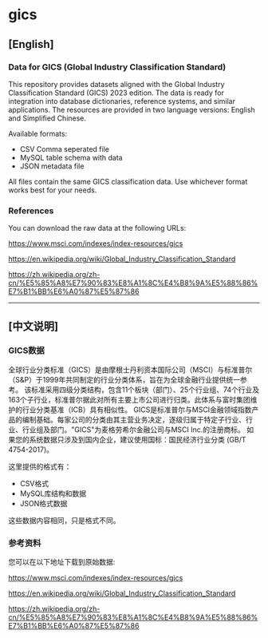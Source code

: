 # gics

## [English]

### Data for GICS (Global Industry Classification Standard)

This repository provides datasets aligned with the Global Industry Classification Standard (GICS) 2023 edition. The data is ready for integration into database dictionaries, reference systems, and similar applications.
The resources are provided in two language versions: English and Simplified Chinese.

Available formats:

- CSV Comma seperated file
- MySQL table schema with data
- JSON metadata file

All files contain the same GICS classification data. Use whichever format works best for your needs.


### References

You can download the raw data at the following URLs:

https://www.msci.com/indexes/index-resources/gics

https://en.wikipedia.org/wiki/Global_Industry_Classification_Standard

https://zh.wikipedia.org/zh-cn/%E5%85%A8%E7%90%83%E8%A1%8C%E4%B8%9A%E5%88%86%E7%B1%BB%E6%A0%87%E5%87%86

------

## [中文说明]

### GICS数据

全球行业分类标准（GICS）是由摩根士丹利资本国际公司（MSCI）与标准普尔（S&P）于1999年共同制定的行业分类体系，旨在为全球金融行业提供统一参考。
该标准采用四级分类结构，包含11个板块（部门）、25个行业组、74个行业及163个子行业，标准普尔据此对所有主要上市公司进行归类。此体系与富时集团维护的行业分类基准（ICB）具有相似性。
GICS是标准普尔与MSCI金融领域指数产品的编制基础。每家公司的分类由其主营业务决定，逐级归属于特定子行业、行业、行业组及部门。"GICS"为麦格劳希尔金融公司与MSCI Inc.的注册商标。
如果您的系统数据只涉及到国内企业，建议使用国标：国民经济行业分类 (GB/T 4754-2017)。

这里提供的格式有：
- CSV格式
- MySQL库结构和数据
- JSON格式数据

这些数据内容相同，只是格式不同。


### 参考资料

您可以在以下地址下载到原始数据:

https://www.msci.com/indexes/index-resources/gics

https://en.wikipedia.org/wiki/Global_Industry_Classification_Standard

https://zh.wikipedia.org/zh-cn/%E5%85%A8%E7%90%83%E8%A1%8C%E4%B8%9A%E5%88%86%E7%B1%BB%E6%A0%87%E5%87%86
